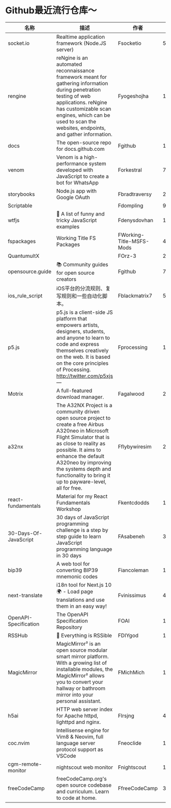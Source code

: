 # Github最近流行仓库～

| 名称  | 描述  | 作者  | star量 | 地址  |
| --- | --- | --- | ----- | --- |
| socket.io | Realtime application framework (Node.JS server) | Fsocketio | 51,477 | https://github.com/socketio/socket.io
rengine | reNgine is an automated reconnaissance framework meant for gathering information during penetration testing of web applications. reNgine has customizable scan engines, which can be used to scan the websites, endpoints, and gather information. | Fyogeshojha | 1,621 | https://github.com/yogeshojha/rengine
docs | The open-source repo for docs.github.com | Fgithub | 1,484 | https://github.com/github/docs
venom | Venom is a high-performance system developed with JavaScript to create a bot for WhatsApp | Forkestral | 794 | https://github.com/orkestral/venom
storybooks | Node.js app with Google OAuth | Fbradtraversy | 225 | https://github.com/bradtraversy/storybooks
Scriptable |  | Fdompling | 94 | https://github.com/dompling/Scriptable
wtfjs | 🤪 A list of funny and tricky JavaScript examples | Fdenysdovhan | 19,559 | https://github.com/denysdovhan/wtfjs
fspackages | Working Title FS Packages | FWorking-Title-MSFS-Mods | 425 | https://github.com/Working-Title-MSFS-Mods/fspackages
QuantumultX |  | FOrz-3 | 229 | https://github.com/Orz-3/QuantumultX
opensource.guide | 📚 Community guides for open source creators | Fgithub | 7,499 | https://github.com/github/opensource.guide
ios_rule_script | iOS平台的分流规则、复写规则和一些自动化脚本。 | Fblackmatrix7 | 518 | https://github.com/blackmatrix7/ios_rule_script
p5.js | p5.js is a client-side JS platform that empowers artists, designers, students, and anyone to learn to code and express themselves creatively on the web. It is based on the core principles of Processing. http://twitter.com/p5xjs — | Fprocessing | 14,321 | https://github.com/processing/p5.js
Motrix | A full-featured download manager. | Fagalwood | 23,327 | https://github.com/agalwood/Motrix
a32nx | The A32NX Project is a community driven open source project to create a free Airbus A320neo in Microsoft Flight Simulator that is as close to reality as possible. It aims to enhance the default A320neo by improving the systems depth and functionality to bring it up to payware-level, all for free. | Fflybywiresim | 2,024 | https://github.com/flybywiresim/a32nx
react-fundamentals | Material for my React Fundamentals Workshop | Fkentcdodds | 1,534 | https://github.com/kentcdodds/react-fundamentals
30-Days-Of-JavaScript | 30 days of JavaScript programming challenge is a step by step guide to learn JavaScript programming language in 30 days | FAsabeneh | 3,195 | https://github.com/Asabeneh/30-Days-Of-JavaScript
bip39 | A web tool for converting BIP39 mnemonic codes | Fiancoleman | 1,347 | https://github.com/iancoleman/bip39
next-translate | i18n tool for Next.js 10 🌍 - Load page translations and use them in an easy way! | Fvinissimus | 461 | https://github.com/vinissimus/next-translate
OpenAPI-Specification | The OpenAPI Specification Repository | FOAI | 19,306 | https://github.com/OAI/OpenAPI-Specification
RSSHub | 🍰 Everything is RSSible | FDIYgod | 14,356 | https://github.com/DIYgod/RSSHub
MagicMirror | MagicMirror² is an open source modular smart mirror platform. With a growing list of installable modules, the MagicMirror² allows you to convert your hallway or bathroom mirror into your personal assistant. | FMichMich | 12,974 | https://github.com/MichMich/MagicMirror
h5ai | HTTP web server index for Apache httpd, lighttpd and nginx. | Flrsjng | 4,115 | https://github.com/lrsjng/h5ai
coc.nvim | Intellisense engine for Vim8 & Neovim, full language server protocol support as VSCode | Fneoclide | 13,661 | https://github.com/neoclide/coc.nvim
cgm-remote-monitor | nightscout web monitor | Fnightscout | 1,328 | https://github.com/nightscout/cgm-remote-monitor
freeCodeCamp | freeCodeCamp.org's open source codebase and curriculum. Learn to code at home. | FfreeCodeCamp | 316,545 | https://github.com/freeCodeCamp/freeCodeCamp |
